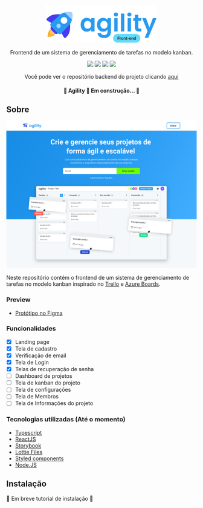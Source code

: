 
<p align="center">
  <img src="./.github/assets/logo.svg" height="100"/>
</p>

<p align="center">Frontend de um sistema de gerenciamento de tarefas no modelo kanban.</p>

<p align="center">
  <img src="https://img.shields.io/github/issues/wesleyoliveira820/agility-frontend" />
  <img src="https://img.shields.io/github/forks/wesleyoliveira820/agility-frontend" />
  <img src="https://img.shields.io/github/stars/wesleyoliveira820/agility-frontend" />
  <img src="https://img.shields.io/github/license/wesleyoliveira820/agility-frontend" />
</p>

<p align="center">Você pode ver o repositório backend do projeto clicando <a href="https://github.com/wesleyoliveira820/agility-backend">aqui</a></p>

<h4 align="center">
  🚧  Agility 🚀 Em construção...  🚧
</h4>

## Sobre

<p align="center">
  <img src="./.github/assets/home.png" />
</p>

Neste repositório contém o frontend de um sistema de gerenciamento de tarefas no modelo kanban inspirado no [Trello](https://trello.com) e [Azure Boards](https://azure.microsoft.com/pt-br/services/devops/boards/).

### Preview

* [Protótipo no Figma](https://www.figma.com/file/HyHtd5RPjX6usHCKnFWCLl/Agility?node-id=240%3A50)

### Funcionalidades

- [x] Landing page
- [x] Tela de cadastro
- [x] Verificação de email
- [x] Tela de Login
- [x] Telas de recuperação de senha
- [ ] Dashboard de projetos
- [ ] Tela de kanban do projeto
- [ ] Tela de configurações
- [ ] Tela de Membros
- [ ] Tela de Informações do projeto

### Tecnologias utilizadas (Até o momento)

* [Typescript](https://www.typescriptlang.org/)
* [ReactJS](https://reactjs.org/)
* [Storybook](https://storybook.js.org/)
* [Lottie Files](https://lottiefiles.com/)
* [Styled components](https://styled-components.com/)
* [Node.JS](https://nodejs.org/en/)

## Instalação

  🚧  Em breve tutorial de instalação  🚧
